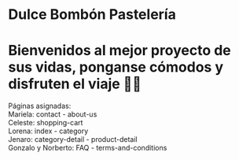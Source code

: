 # Dulce Bombón Pastelería
# Bienvenidos al mejor proyecto de sus vidas, ponganse cómodos y disfruten el viaje 🧉😎

Páginas asignadas:<br>
Mariela: contact - about-us<br>
Celeste: shopping-cart<br>
Lorena: index - category<br>
Jenaro: category-detail - product-detail<br>
Gonzalo y Norberto: FAQ - terms-and-conditions